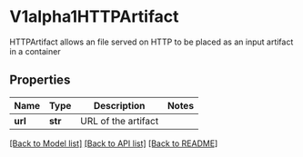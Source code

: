# V1alpha1HTTPArtifact

HTTPArtifact allows an file served on HTTP to be placed as an input artifact in a container
## Properties
Name | Type | Description | Notes
------------ | ------------- | ------------- | -------------
**url** | **str** | URL of the artifact | 

[[Back to Model list]](../README.md#documentation-for-models) [[Back to API list]](../README.md#documentation-for-api-endpoints) [[Back to README]](../README.md)


